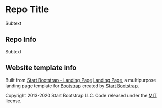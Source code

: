 # Repo Title
Subtext

## Repo Info
Subtext

## Website template info
Built from [Start Bootstrap - Landing Page](https://startbootstrap.com/theme/landing-page/)
[Landing Page](https://startbootstrap.com/theme/landing-page/), a multipurpose landing page template for [Bootstrap](https://getbootstrap.com/) created by [Start Bootstrap](https://startbootstrap.com/).

Copyright 2013-2020 Start Bootstrap LLC. Code released under the [MIT](https://github.com/StartBootstrap/startbootstrap-landing-page/blob/gh-pages/LICENSE) license.